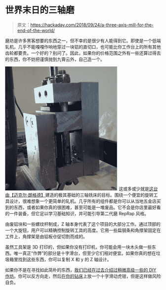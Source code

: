 # 世界末日的三轴磨

> 原文：<https://hackaday.com/2018/09/24/a-three-axis-mill-for-the-end-of-the-world/>

磨坊是许多黑客想要的东西之一，但不幸的是很少有人能得到它。即使是一个低端轧机，几乎不能嘎嘎作响地穿过一块铝的直切口，也可能比你工作台上的所有其他齿轮都要贵。一个好的？别问了。因此，如果你的价格范围之外有一些还算过得去的东西，你不妨把谨慎抛到九霄云外，自己造一个。

[![](img/d7fdb09ab845ed22726bc56f6863f421.png)](https://hackaday.com/wp-content/uploads/2018/09/cheapmill_detail1.jpg) 这或多或少就是[这台由【迈克尔·朗格德】](http://www.langeder.org/selfmade-mini-milling-machine/)建造的极其基础的三轴铣床的目标。围绕一个便宜的旋转工具设计，很难想象一个更简单的轧机。几乎所有的组件都是你可以从当地五金店买到的东西，或者如果你真的很困难，甚至可能是一堆废品。它不会是你店里最好看的一件装备，但它足以学习基础知识，并可能引导第二代磨 RepRap 风格。

由废铝块和一些螺纹杆制成，Z 轴本身代表了这个项目的大部分工作。通过顶部的一个大旋钮，用户可以精确控制旋转工具的高度。它用一些扁钢条和角撑架固定在工件上，角撑架是由铝板仓促切割而成的。

虽然工具架是 3D 打印的，但如果你没有打印机，你可能会用一块木头做一些东西。唯一真正“作弊”的部分是十字滑台，但至少它们相对便宜。如果你真的想在垃圾箱里找到这些东西，你可以复制 X 和 y 的 Z 轴设计。

如果你不是在寻找如此简朴的东西，[我们已经在过去介绍过稍微高级一些的 DIY 作坊](https://hackaday.com/2014/02/12/cheap-resourceful-diy-mini-cnc-routermill-contraption/)。你可以反方向走，然后[在你的钻床](https://hackaday.com/2017/11/19/tips-for-basic-machining-on-a-drill-press/)上放一个十字滑动虎钳，但是这样做风险自负。